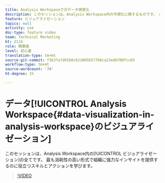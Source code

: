 ```yaml
---
title: Analysis Workspaceでのデータ視覚化
description: このセッションは、Analysis Workspace内の可視化に関するものです。 最も消耗性の高い形式で組織に強力なインサイトを提供するのに役立つスキルとアクションを学びます。
feature: ビジュアライゼーション
topics: null
activity: use
doc-type: feature video
team: Technical Marketing
kt: 2114
role: 開業医
level: 初心者
translation-type: tm+mt
source-git-commit: f3b3fa7d91b0cb21005b57768ca23ed6700fcc03
workflow-type: tm+mt
source-wordcount: '74'
ht-degree: 1%

---
```



# データ[!UICONTROL Analysis Workspace{#data-visualization-in-analysis-workspace}のビジュアライゼーション]

このセッションは、Analysis Workspace内の[!UICONTROL ビジュアライゼーション]の全てです。 最も消耗性の高い形式で組織に強力なインサイトを提供するのに役立つスキルとアクションを学びます。

>[!VIDEO](https://video.tv.adobe.com/v/25036/?quality=12)
